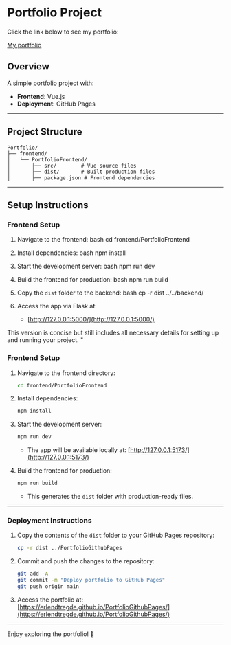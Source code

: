 
# Portfolio Project

Click the link below to see my portfolio:

[My portfolio](http://erlendtregde.me./)

## Overview
A simple portfolio project with:
- **Frontend**: Vue.js
- **Deployment**: GitHub Pages

---

## Project Structure
```plaintext
Portfolio/
├── frontend/
│   └── PortfolioFrontend/
│       ├── src/        # Vue source files
│       ├── dist/       # Built production files
│       ├── package.json # Frontend dependencies
```

---

## Setup Instructions



### Frontend Setup
1. Navigate to the frontend:
bash
   cd frontend/PortfolioFrontend
   
2. Install dependencies:
bash
   npm install
   
3. Start the development server:
bash
   npm run dev
   
4. Build the frontend for production:
bash
   npm run build
   
5. Copy the `dist` folder to the backend:
bash
   cp -r dist ../../backend/
   
6. Access the app via Flask at:
   - [http://127.0.0.1:5000/](http://127.0.0.1:5000/)


This version is concise but still includes all necessary details for setting up and running your project.
"

### Frontend Setup
1. Navigate to the frontend directory:
   ```bash
   cd frontend/PortfolioFrontend
   ```
2. Install dependencies:
   ```bash
   npm install
   ```
3. Start the development server:
   ```bash
   npm run dev
   ```
   - The app will be available locally at: [http://127.0.0.1:5173/](http://127.0.0.1:5173/)

4. Build the frontend for production:
   ```bash
   npm run build
   ```
   - This generates the `dist` folder with production-ready files.

---

### Deployment Instructions
1. Copy the contents of the `dist` folder to your GitHub Pages repository:
   ```bash
   cp -r dist ../PortfolioGithubPages
   ```

2. Commit and push the changes to the repository:
   ```bash
   git add -A
   git commit -m "Deploy portfolio to GitHub Pages"
   git push origin main
   ```

3. Access the portfolio at:
   [https://erlendtregde.github.io/PortfolioGithubPages/](https://erlendtregde.github.io/PortfolioGithubPages/)

---


Enjoy exploring the portfolio! 🎉

